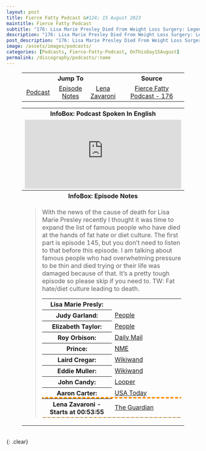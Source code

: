 ```yaml
---
layout: post
title: Fierce Fatty Podcast &#124; 15 August 2023
maintitle: Fierce Fatty Podcast
subtitle: "176: Lisa Marie Presley Died From Weight Loss Surgery: Legends That Fatphobia Stole Part 2"
description: "176: Lisa Marie Presley Died From Weight Loss Surgery: Legends That Fatphobia Stole Part 2"
post_description: "176: Lisa Marie Presley Died From Weight Loss Surgery: Legends That Fatphobia Stole Part 2"
image: /assets/images/podcasts/
categories: [Podcasts, Fierce-Fatty-Podcast, OnThisDay15August]
permalink: /discography/podcasts/:name
---
```


<figure class="fig3">
<table style="text-align:center;">
<tr><th colspan="3">Jump To</th><th>Source</th></tr>
<tr><td style="width:20%;"><a href="#infobox1">Podcast</a></td><td style="width:20%;"><a href="#infobox2">Episode Notes</a></td><td style="width:20%;"><a href="#lena">Lena Zavaroni</a></td><td style="width:48%;"><a class="external-link" href="https://podtail.com/en/podcast/fierce-fatty-podcast/176-lisa-marie-presley-died-from-weight-loss-surge/">Fierce Fatty Podcast - 176</a></td></tr>
</table>
</figure>

<figure class="fig3">
<table>
<tr id="infobox1"><th colspan="3">InfoBox: Podcast Spoken In English</th></tr>
<tr><td colspan="3"><iframe src="https://www.listennotes.com/podcasts/fierce-fatty-podcast/176-lisa-marie-presley-died-ygGbNvdx71M/embed/" height="180px" width="100%" style="width: 1px; min-width: 100%;" frameborder="0" scrolling="no" loading="lazy"></iframe></td></tr>
<tr id="infobox2"><th colspan="3">InfoBox: Episode Notes</th></tr>
<tr><td><blockquote>
<p>With the news of the cause of death for Lisa Marie Presley recently I thought it was time to expand the list of famous people who have died at the hands of fat hate or diet culture. The first part is episode 145, but you don’t need to listen to that before this episode. I am talking about famous people who had overwhelming pressure to be thin and died trying or their life was damaged because of that. It’s a pretty tough episode so please skip if you need to. TW: Fat hate/diet culture leading to death.</p>
<table>
<tr><th style="width:50%;">Lisa Marie Presly:</th><td style="width:50%;"></td></tr>
<tr><th>Judy Garland:</th><td><a class="external-link" href="https://people.com/books/judy-garland-struggle-with-food-drug-addiction">People</a></td></tr>
<tr><th>Elizabeth Taylor:</th><td><a class="external-link" href="https://people.com/tag/elizabeth-taylor">People</a></td></tr>
<tr><th>Roy Orbison:</th><td><a class="external-link" href="https://www.dailymail.co.uk/news/article-6004151/Pretty-Woman-singer-Roy-Orbison-died-heart-attack-aged-52-yo-yo-dieting.html">Daily Mail</a></td></tr>
<tr><th>Prince:</th><td><a class="external-link" href="https://www.nme.com/news/music/prince-59-1203439">NME</a></td></tr>
<tr><th>Laird Cregar:</th><td><a class="external-link" href="https://www.wikiwand.com/en/Laird_Cregar?lang=en&title=Laird_Cregar#Personal_life_and_death">Wikiwand</a></td></tr>
<tr><th>Eddie Muller:</th><td><a class="external-link" href="https://www.wikiwand.com/en/Eddie_Muller">Wikiwand</a></td></tr>
<tr><th>John Candy:</th><td><a class="external-link" href="https://www.looper.com/981094/the-untold-truth-of-john-candy">Looper</a></td></tr>
<tr><th>Aaron Carter:</th><td><a class="external-link" href="https://www.usatoday.com/story/life/people/2017/04/26/aaron-carter-basically-have-eating-disorder/100922174">USA Today</a></td></tr>
<tr id="lena" style="outline: 4px dashed darkorange;"><th>Lena Zavaroni - Starts at 00:53:55</th><td><a class="external-link" href="https://www.theguardian.com/music/2022/feb/26/lena-zavaroni-fame-anorexia-and-the-tragedy-of-a-1970s-child-star">The Guardian</a></td></tr>
</table>
</blockquote></td></tr>
</table>
</figure>

<br />{: .clear}

<style>
#lena {scroll-margin-top: 3px;}
</style>
